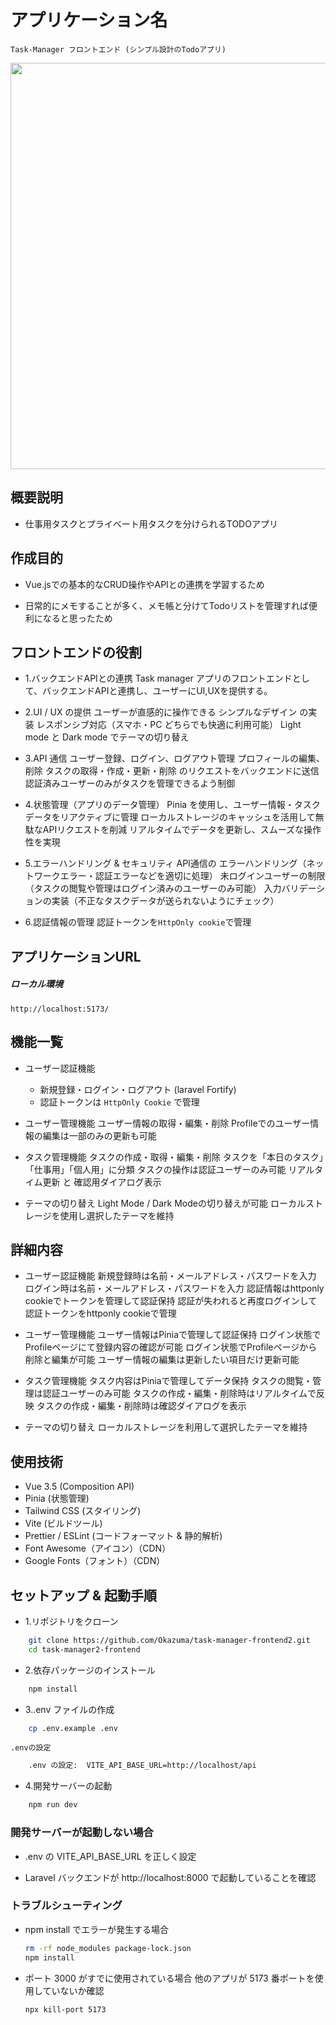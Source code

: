# アプリケーション名
    Task-Manager フロントエンド (シンプル設計のTodoアプリ)
<img width="650" src="https://github.com/user-attachments/assets/5d76e794-35e1-46e4-875a-b1af501044ff">




## 概要説明
- 仕事用タスクとプライベート用タスクを分けられるTODOアプリ




## 作成目的
- Vue.jsでの基本的なCRUD操作やAPIとの連携を学習するため

- 日常的にメモすることが多く、メモ帳と分けてTodoリストを管理すれば便利になると思ったため




## フロントエンドの役割
- 1.バックエンドAPIとの連携
    Task manager アプリのフロントエンドとして、バックエンドAPIと連携し、ユーザーにUI,UXを提供する。

- 2.UI / UX の提供
    ユーザーが直感的に操作できる シンプルなデザイン の実装
    レスポンシブ対応（スマホ・PC どちらでも快適に利用可能）
    Light mode と Dark mode でテーマの切り替え

- 3.API 通信
    ユーザー登録、ログイン、ログアウト管理
    プロフィールの編集、削除
    タスクの取得・作成・更新・削除 のリクエストをバックエンドに送信
    認証済みユーザーのみがタスクを管理できるよう制御

- 4.状態管理（アプリのデータ管理）
    Pinia を使用し、ユーザー情報・タスクデータをリアクティブに管理
    ローカルストレージのキャッシュを活用して無駄なAPIリクエストを削減
    リアルタイムでデータを更新し、スムーズな操作性を実現

- 5.エラーハンドリング & セキュリティ
    API通信の エラーハンドリング（ネットワークエラー・認証エラーなどを適切に処理）
    未ログインユーザーの制限（タスクの閲覧や管理はログイン済みのユーザーのみ可能）
    入力バリデーションの実装（不正なタスクデータが送られないようにチェック）

- 6.認証情報の管理
    認証トークンを`HttpOnly cookie`で管理




## アプリケーションURL
##### ローカル環境
`http://localhost:5173/`




## 機能一覧
- ユーザー認証機能
    - 新規登録・ログイン・ログアウト (laravel Fortify)
    - 認証トークンは `HttpOnly Cookie` で管理

- ユーザー管理機能
    ユーザー情報の取得・編集・削除
    Profileでのユーザー情報の編集は一部のみの更新も可能

- タスク管理機能
    タスクの作成・取得・編集・削除
    タスクを「本日のタスク」「仕事用」「個人用」に分類
    タスクの操作は認証ユーザーのみ可能
    リアルタイム更新 と 確認用ダイアログ表示

- テーマの切り替え
    Light Mode / Dark Modeの切り替えが可能
    ローカルストレージを使用し選択したテーマを維持




## 詳細内容
- ユーザー認証機能
    新規登録時は名前・メールアドレス・パスワードを入力
    ログイン時は名前・メールアドレス・パスワードを入力
    認証情報はhttponly cookieでトークンを管理して認証保持
    認証が失われると再度ログインして認証トークンをhttponly cookieで管理

- ユーザー管理機能
    ユーザー情報はPiniaで管理して認証保持
    ログイン状態でProfileページにて登録内容の確認が可能
    ログイン状態でProfileページから削除と編集が可能
    ユーザー情報の編集は更新したい項目だけ更新可能

- タスク管理機能
    タスク内容はPiniaで管理してデータ保持
    タスクの閲覧・管理は認証ユーザーのみ可能
    タスクの作成・編集・削除時はリアルタイムで反映
    タスクの作成・編集・削除時は確認ダイアログを表示

- テーマの切り替え
    ローカルストレージを利用して選択したテーマを維持




## 使用技術
- Vue 3.5 (Composition API)
- Pinia (状態管理)
- Tailwind CSS (スタイリング)
- Vite (ビルドツール)
- Prettier / ESLint (コードフォーマット & 静的解析)
- Font Awesome（アイコン）（CDN）
- Google Fonts（フォント）（CDN）




## セットアップ & 起動手順

- 1.リポジトリをクローン
```sh
    git clone https://github.com/Okazuma/task-manager-frontend2.git
    cd task-manager2-frontend
```

- 2.依存パッケージのインストール
```sh
    npm install
```

- 3..env ファイルの作成
```sh
    cp .env.example .env
```
    .envの設定
```sh
    .env の設定:  VITE_API_BASE_URL=http://localhost/api
```

- 4.開発サーバーの起動
```sh
    npm run dev
```

### 開発サーバーが起動しない場合
- .env の VITE_API_BASE_URL を正しく設定

- Laravel バックエンドが http://localhost:8000 で起動していることを確認




### トラブルシューティング
- npm install でエラーが発生する場合
    ```sh
    rm -rf node_modules package-lock.json
    npm install
    ```

- ポート 3000 がすでに使用されている場合
    他のアプリが 5173 番ポートを使用していないか確認
    ```sh
    npx kill-port 5173
    ```